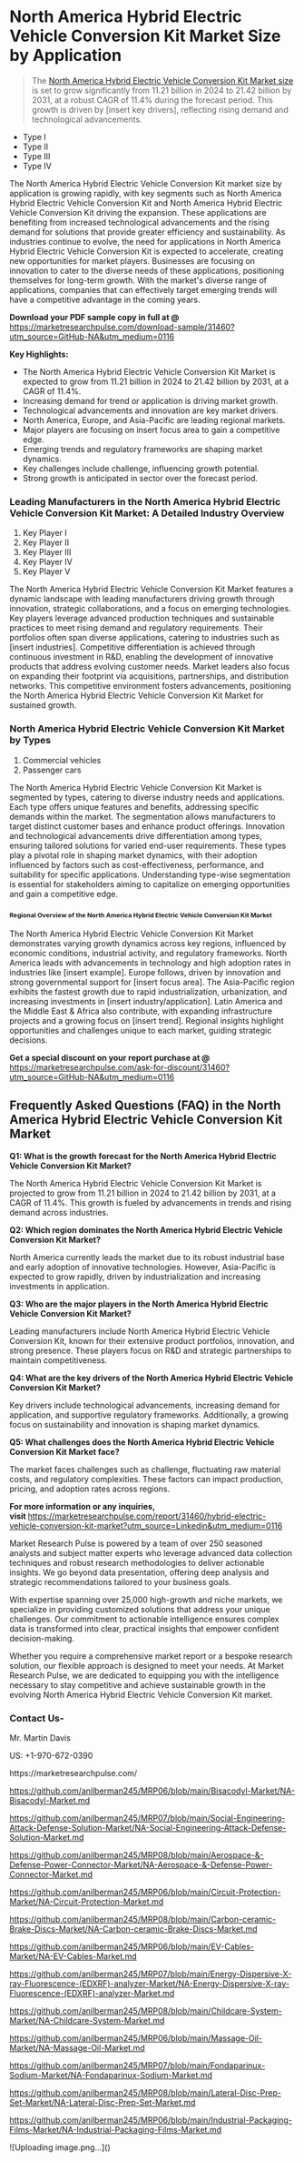 <h1>North America Hybrid Electric Vehicle Conversion Kit Market&nbsp;Size by Application</h1><blockquote><p>The <a href="https://marketresearchpulse.com/download-sample/31460?utm_source=GitHub-NA&amp;utm_medium=0116">North America Hybrid Electric Vehicle Conversion Kit Market size</a> is set to grow significantly from 11.21 billion in 2024 to 21.42 billion by 2031, at a robust CAGR of 11.4% during the forecast period. This growth is driven by [insert key drivers], reflecting rising demand and technological advancements.</p></blockquote><ul><li>Type I <li> Type II <li> Type III <li> Type IV</li></ul><p>The North America Hybrid Electric Vehicle Conversion Kit market size by application is growing rapidly, with key segments such as North America Hybrid Electric Vehicle Conversion Kit and North America Hybrid Electric Vehicle Conversion Kit driving the expansion. These applications are benefiting from increased technological advancements and the rising demand for solutions that provide greater efficiency and sustainability. As industries continue to evolve, the need for applications in North America Hybrid Electric Vehicle Conversion Kit is expected to accelerate, creating new opportunities for market players. Businesses are focusing on innovation to cater to the diverse needs of these applications, positioning themselves for long-term growth. With the market's diverse range of applications, companies that can effectively target emerging trends will have a competitive advantage in the coming years.</p><p><strong>Download your PDF sample copy in full at @ </strong><a href="https://marketresearchpulse.com/download-sample/31460?utm_source=GitHub-NA&amp;utm_medium=0116">https://marketresearchpulse.com/download-sample/31460?utm_source=GitHub-NA&amp;utm_medium=0116</a></p><p><strong>Key Highlights: </strong></p><ul><li>The North America Hybrid Electric Vehicle Conversion Kit Market is expected to grow from 11.21 billion in 2024 to 21.42 billion by 2031, at a CAGR of 11.4%.</li><li>Increasing demand for trend or application is driving market growth.</li><li>Technological advancements and innovation are key market drivers.</li><li>North America, Europe, and Asia-Pacific are leading regional markets.</li><li>Major players are focusing on insert focus area to gain a competitive edge.</li><li>Emerging trends and regulatory frameworks are shaping market dynamics.</li><li>Key challenges include challenge, influencing growth potential.</li><li>Strong growth is anticipated in sector over the forecast period.</li></ul><h3>Leading Manufacturers in the North America Hybrid Electric Vehicle Conversion Kit Market: A Detailed Industry Overview</h3><ol><li>Key Player I</li><li>Key Player II</li><li>Key Player III</li><li>Key Player IV</li><li>Key Player V</li></ol><div class="flex max-w-full flex-col flex-grow"><div class="min-h-8 text-message flex w-full flex-col items-end gap-2 whitespace-normal break-words [.text-message+&amp;]:mt-5" dir="auto" data-message-author-role="assistant" data-message-id="fd8432e4-4910-450d-b182-61b7bfb0a01f" data-message-model-slug="gpt-4o"><div class="flex w-full flex-col gap-1 empty:hidden first:pt-[3px]"><div class="markdown prose w-full break-words dark:prose-invert light"><p>The North America Hybrid Electric Vehicle Conversion Kit Market features a dynamic landscape with leading manufacturers driving growth through innovation, strategic collaborations, and a focus on emerging technologies. Key players leverage advanced production techniques and sustainable practices to meet rising demand and regulatory requirements. Their portfolios often span diverse applications, catering to industries such as [insert industries]. Competitive differentiation is achieved through continuous investment in R&amp;D, enabling the development of innovative products that address evolving customer needs. Market leaders also focus on expanding their footprint via acquisitions, partnerships, and distribution networks. This competitive environment fosters advancements, positioning the North America Hybrid Electric Vehicle Conversion Kit Market for sustained growth.</p></div></div></div></div><h3>North America Hybrid Electric Vehicle Conversion Kit Market by Types</h3><ol><li>Commercial vehicles <li> Passenger cars</li></ol><div class="flex max-w-full flex-col flex-grow"><div class="min-h-8 text-message flex w-full flex-col items-end gap-2 whitespace-normal break-words [.text-message+&amp;]:mt-5" dir="auto" data-message-author-role="assistant" data-message-id="084470be-0bb7-4664-bddf-5156b4f41249" data-message-model-slug="gpt-4o-mini"><div class="flex w-full flex-col gap-1 empty:hidden first:pt-[3px]"><div class="markdown prose w-full break-words dark:prose-invert light"><p>The North America Hybrid Electric Vehicle Conversion Kit Market is segmented by types, catering to diverse industry needs and applications. Each type offers unique features and benefits, addressing specific demands within the market. The segmentation allows manufacturers to target distinct customer bases and enhance product offerings. Innovation and technological advancements drive differentiation among types, ensuring tailored solutions for varied end-user requirements. These types play a pivotal role in shaping market dynamics, with their adoption influenced by factors such as cost-effectiveness, performance, and suitability for specific applications. Understanding type-wise segmentation is essential for stakeholders aiming to capitalize on emerging opportunities and gain a competitive edge.</p></div></div></div></div><h3><span style="font-size: 11px;">Regional Overview of the North America Hybrid Electric Vehicle Conversion Kit Market</span></h3><div class="flex max-w-full flex-col flex-grow"><div class="min-h-8 text-message flex w-full flex-col items-end gap-2 whitespace-normal break-words [.text-message+&amp;]:mt-5" dir="auto" data-message-author-role="assistant" data-message-id="e9038762-ce64-4e30-91c9-9bd413514231" data-message-model-slug="gpt-4o-mini"><div class="flex w-full flex-col gap-1 empty:hidden first:pt-[3px]"><div class="markdown prose w-full break-words dark:prose-invert light"><p>The North America Hybrid Electric Vehicle Conversion Kit Market demonstrates varying growth dynamics across key regions, influenced by economic conditions, industrial activity, and regulatory frameworks. North America leads with advancements in technology and high adoption rates in industries like [insert example]. Europe follows, driven by innovation and strong governmental support for [insert focus area]. The Asia-Pacific region exhibits the fastest growth due to rapid industrialization, urbanization, and increasing investments in [insert industry/application]. Latin America and the Middle East &amp; Africa also contribute, with expanding infrastructure projects and a growing focus on [insert trend]. Regional insights highlight opportunities and challenges unique to each market, guiding strategic decisions.</p></div></div></div></div><p><strong>Get a special discount on your report purchase at @ </strong><a href="https://marketresearchpulse.com/ask-for-discount/31460?utm_source=GitHub-NA&amp;utm_medium=0116">https://marketresearchpulse.com/ask-for-discount/31460?utm_source=GitHub-NA&amp;utm_medium=0116</a></p><h2>Frequently Asked Questions (FAQ) in the North America Hybrid Electric Vehicle Conversion Kit Market</h2><p><strong>Q1: What is the growth forecast for the North America Hybrid Electric Vehicle Conversion Kit Market?</strong></p><p>The North America Hybrid Electric Vehicle Conversion Kit Market is projected to grow from 11.21 billion in 2024 to 21.42 billion by 2031, at a CAGR of 11.4%. This growth is fueled by advancements in trends and rising demand across industries.</p><p><strong>Q2: Which region dominates the North America Hybrid Electric Vehicle Conversion Kit Market?</strong></p><p>North America currently leads the market due to its robust industrial base and early adoption of innovative technologies. However, Asia-Pacific is expected to grow rapidly, driven by industrialization and increasing investments in application.</p><p><strong>Q3: Who are the major players in the North America Hybrid Electric Vehicle Conversion Kit Market?</strong></p><p>Leading manufacturers include North America Hybrid Electric Vehicle Conversion Kit, known for their extensive product portfolios, innovation, and strong presence. These players focus on R&amp;D and strategic partnerships to maintain competitiveness.</p><p><strong>Q4: What are the key drivers of the North America Hybrid Electric Vehicle Conversion Kit Market?</strong></p><p>Key drivers include technological advancements, increasing demand for application, and supportive regulatory frameworks. Additionally, a growing focus on sustainability and innovation is shaping market dynamics.</p><p><strong>Q5: What challenges does the North America Hybrid Electric Vehicle Conversion Kit Market face?</strong></p><p>The market faces challenges such as challenge, fluctuating raw material costs, and regulatory complexities. These factors can impact production, pricing, and adoption rates across regions.</p><p><strong>For more information or any inquiries, visit&nbsp;</strong><a href="https://marketresearchpulse.com/report/31460/hybrid-electric-vehicle-conversion-kit-market?utm_source=Linkedin&utm_medium=0116">https://marketresearchpulse.com/report/31460/hybrid-electric-vehicle-conversion-kit-market?utm_source=Linkedin&utm_medium=0116</a></p><p>Market Research Pulse is powered by a team of over 250 seasoned analysts and subject matter experts who leverage advanced data collection techniques and robust research methodologies to deliver actionable insights. We go beyond data presentation, offering deep analysis and strategic recommendations tailored to your business goals.</p><p>With expertise spanning over 25,000 high-growth and niche markets, we specialize in providing customized solutions that address your unique challenges. Our commitment to actionable intelligence ensures complex data is transformed into clear, practical insights that empower confident decision-making.</p><p>Whether you require a comprehensive market report or a bespoke research solution, our flexible approach is designed to meet your needs. At Market Research Pulse, we are dedicated to equipping you with the intelligence necessary to stay competitive and achieve sustainable growth in the evolving North America Hybrid Electric Vehicle Conversion Kit market.</p><h3><strong>Contact Us-</strong></h3><p>Mr. Martin Davis</p><p>US: +1-970-672-0390</p><p>https://marketresearchpulse.com/</p><p><a href="https://github.com/anilberman245/MRP06/blob/main/Bisacodyl-Market/NA-Bisacodyl-Market.md">https://github.com/anilberman245/MRP06/blob/main/Bisacodyl-Market/NA-Bisacodyl-Market.md</a></p><p><a href="https://github.com/anilberman245/MRP07/blob/main/Social-Engineering-Attack-Defense-Solution-Market/NA-Social-Engineering-Attack-Defense-Solution-Market.md">https://github.com/anilberman245/MRP07/blob/main/Social-Engineering-Attack-Defense-Solution-Market/NA-Social-Engineering-Attack-Defense-Solution-Market.md</a></p><p><a href="https://github.com/anilberman245/MRP08/blob/main/Aerospace-&-Defense-Power-Connector-Market/NA-Aerospace-&-Defense-Power-Connector-Market.md">https://github.com/anilberman245/MRP08/blob/main/Aerospace-&-Defense-Power-Connector-Market/NA-Aerospace-&-Defense-Power-Connector-Market.md</a></p><p><a href="https://github.com/anilberman245/MRP06/blob/main/Circuit-Protection-Market/NA-Circuit-Protection-Market.md">https://github.com/anilberman245/MRP06/blob/main/Circuit-Protection-Market/NA-Circuit-Protection-Market.md</a></p><p><a href="https://github.com/anilberman245/MRP08/blob/main/Carbon-ceramic-Brake-Discs-Market/NA-Carbon-ceramic-Brake-Discs-Market.md">https://github.com/anilberman245/MRP08/blob/main/Carbon-ceramic-Brake-Discs-Market/NA-Carbon-ceramic-Brake-Discs-Market.md</a></p><p><a href="https://github.com/anilberman245/MRP06/blob/main/EV-Cables-Market/NA-EV-Cables-Market.md">https://github.com/anilberman245/MRP06/blob/main/EV-Cables-Market/NA-EV-Cables-Market.md</a></p><p><a href="https://github.com/anilberman245/MRP07/blob/main/Energy-Dispersive-X-ray-Fluorescence-(EDXRF)-analyzer-Market/NA-Energy-Dispersive-X-ray-Fluorescence-(EDXRF)-analyzer-Market.md">https://github.com/anilberman245/MRP07/blob/main/Energy-Dispersive-X-ray-Fluorescence-(EDXRF)-analyzer-Market/NA-Energy-Dispersive-X-ray-Fluorescence-(EDXRF)-analyzer-Market.md</a></p><p><a href="https://github.com/anilberman245/MRP08/blob/main/Childcare-System-Market/NA-Childcare-System-Market.md">https://github.com/anilberman245/MRP08/blob/main/Childcare-System-Market/NA-Childcare-System-Market.md</a></p><p><a href="https://github.com/anilberman245/MRP06/blob/main/Massage-Oil-Market/NA-Massage-Oil-Market.md">https://github.com/anilberman245/MRP06/blob/main/Massage-Oil-Market/NA-Massage-Oil-Market.md</a></p><p><a href="https://github.com/anilberman245/MRP07/blob/main/Fondaparinux-Sodium-Market/NA-Fondaparinux-Sodium-Market.md">https://github.com/anilberman245/MRP07/blob/main/Fondaparinux-Sodium-Market/NA-Fondaparinux-Sodium-Market.md</a></p><p><a href="https://github.com/anilberman245/MRP08/blob/main/Lateral-Disc-Prep-Set-Market/NA-Lateral-Disc-Prep-Set-Market.md">https://github.com/anilberman245/MRP08/blob/main/Lateral-Disc-Prep-Set-Market/NA-Lateral-Disc-Prep-Set-Market.md</a></p><p><a href="https://github.com/anilberman245/MRP06/blob/main/Industrial-Packaging-Films-Market/NA-Industrial-Packaging-Films-Market.md">https://github.com/anilberman245/MRP06/blob/main/Industrial-Packaging-Films-Market/NA-Industrial-Packaging-Films-Market.md</a></p>
![Uploading image.png…]()
